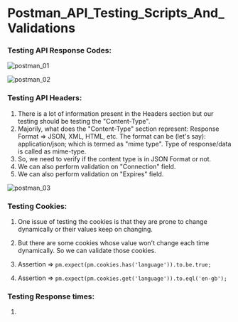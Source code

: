# Postman_API_Testing_Scripts_And_Validations

### Testing API Response Codes: 

![postman_01](https://github.com/ss-shrishi2000/Postman_API_Testing_Scripts_And_Validations/assets/65821403/dae43cc6-fb02-4ae9-a84c-574f1e785253)


![postman_02](https://github.com/ss-shrishi2000/Postman_API_Testing_Scripts_And_Validations/assets/65821403/77212292-dc2e-41d7-9712-f7f8789fbf51)


### Testing API Headers:

1. There is a lot of information present in the Headers section but our testing should be testing the "Content-Type".
2. Majorily, what does the "Content-Type" section represent: Response Format => JSON, XML, HTML, etc. The format can be (let's say): application/json;  which is termed as "mime type". Type of response/data is called as mime-type.
3. So, we need to verify if the content type is in JSON Format or not.
4. We can also perform validation on "Connection" field.
5. We can also perform validation on "Expires" field.


![postman_03](https://github.com/ss-shrishi2000/Postman_API_Testing_Scripts_And_Validations/assets/65821403/8e9be22e-659f-47c5-84ef-ca05e34bfdbf)


### Testing Cookies:

1. One issue of testing the cookies is that they are prone to change dynamically or their values keep on changing.
2. But there are some cookies whose value won't change each time dynamically. So we can validate those cookies.

3. Assertion => `pm.expect(pm.cookies.has('language')).to.be.true;`
4. Assertion => `pm.expect(pm.cookies.get('language')).to.eql('en-gb');`

### Testing Response times:

1. 
